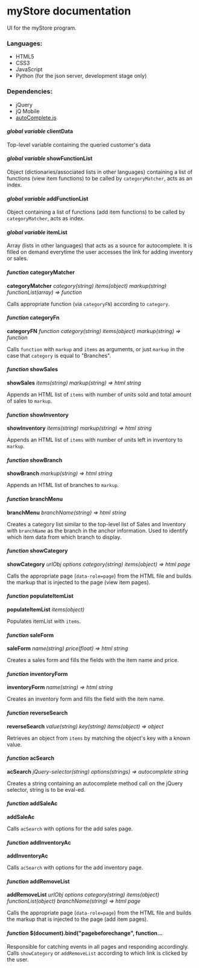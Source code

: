 # myStore documentation

UI for the myStore program. 

### Languages:
- HTML5
- CSS3
- JavaScript
- Python (for the json server, development stage only)

### Dependencies:
- jQuery
- jQ Mobile
- [autoComplete.js](https://github.com/commadelimited/autoComplete.js)

#### *global variable* clientData
Top-level variable containing the queried customer's data

#### *global variable* showFunctionList
Object (dictionaries/associated lists in other languages) containing a list of functions (view item functions) to be called by `categoryMatcher`, acts as an index.

#### *global variable* addFunctionList
Object containing a list of functions (add item functions) to be called by `categoryMatcher`, acts as index.

#### *global variable* itemList
Array (lists in other languages) that acts as a source for autocomplete. It is filled on demand everytime the user accesses the link for adding inventory or sales.

#### *function* categoryMatcher 
**categoryMatcher** *category(string) items(object) markup(string) functionList(array) => function*

Calls appropriate function (via `categoryFN`) according to `category`.

#### *function* categoryFn 
**categoryFN** *function category(string) items(object) markup(string) => function* 

Calls `function` with `markup` and `items` as arguments, or just `markup` in the case that `category` is equal to "Branches".

#### *function* showSales 
**showSales** *items(string) markup(string) => html string*

Appends an HTML list of `items` with number of units sold and total amount of sales to `markup`.

#### *function* showInventory 
**showInventory** *items(string) markup(string) => html string*

Appends an HTML list of `items` with number of units left in inventory to `markup`.

#### *function* showBranch 
**showBranch** *markup(string) => html string*

Appends an HTML list of branches to `markup`.

#### *function* branchMenu
**branchMenu** *branchName(string) => html string*

Creates a category list similar to the top-level list of Sales and Inventory with `branchName` as the branch in the anchor information. Used to identify which item data from which branch to display.

#### *function* showCategory 
**showCategory** *urlObj options category(string) items(object) => html page*

Calls the appropriate page (`data-role=page`) from the HTML file and builds the markup that is injected to the page (view item pages).

#### *function* populateItemList
**populateItemList** *items(object)*

Populates itemList with `items`.

#### *function* saleForm
**saleForm** *name(string) price(float) => html string*

Creates a sales form and fills the fields with the item name and price.

#### *function* inventoryForm
**inventoryForm** *name(string) => html string*

Creates an inventory form and fills the field with the item name.

#### *function* reverseSearch 
**reverseSearch** *value(string) key(string) items(object) => object*

Retrieves an object from `items` by matching the object's key with a known value.

#### *function* acSearch
**acSearch** *jQuery-selector(string) options(strings) => autocomplete string*

Creates a string containing an autocomplete method call on the jQuery selector, string is to be eval-ed.

#### *function* addSaleAc
**addSaleAc**

Calls `acSearch` with options for the add sales page.

#### *function* addInventoryAc
**addInventoryAc**

Calls `acSearch` with options for the add inventory page.

#### *function* addRemoveList
**addRemoveList** *urlObj options category(string) items(object) functionList(object) branchName(string) => html page*

Calls the appropriate page (`data-role=page`) from the HTML file and builds the markup that is injected to the page (add item pages).

#### *function* $(document).bind("pagebeforechange", function...
Responsible for catching events in all pages and responding accordingly. Calls `showCategory` or `addRemoveList` according to which link is clicked by the user.